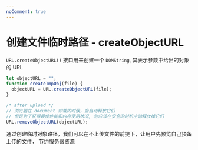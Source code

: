 ```yaml
---
noComment: true
---
```


# 创建文件临时路径 - createObjectURL

`URL.createObjectURL()` 接口用来创建一个 `DOMString`, 其表示参数中给出的对象的 URL

```js
let objectURL = "";
function createTmpObj(file) {
  objectURL = URL.createObjectURL(file);
}

/* after upload */
// 浏览器在 document 卸载的时候，会自动释放它们
// 但是为了获得最佳性能和内存使用状况, 你应该在安全的时机主动释放掉它们
URL.removeObjectURL(objectURL);
```

通过创建临时对象路径，我们可以在不上传文件的前提下，让用户先预览自己预备上传的文件， 节约服务器资源
